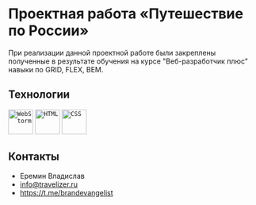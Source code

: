 # Проектная работа «Путешествие по России»

При реализации данной проектной работе были закреплены полученные в результате обучения на курсе "Веб-разработчик плюс" навыки по GRID, FLEX, BEM.


## Технологии
<div>
	<code><img height="50" src="https://user-images.githubusercontent.com/25181517/192108893-b1eed3c7-b2c4-4e1c-9e9f-c7e83637b33d.png" alt="WebStorm" title="WebStorm" /></code>
	<code><img height="50" src="https://user-images.githubusercontent.com/25181517/192158954-f88b5814-d510-4564-b285-dff7d6400dad.png" alt="HTML" title="HTML" /></code>
	<code><img height="50" src="https://user-images.githubusercontent.com/25181517/183898674-75a4a1b1-f960-4ea9-abcb-637170a00a75.png" alt="CSS" title="CSS" /></code>
</div>

## Контакты

- Еремин Владислав
- info@travelizer.ru
- https://t.me/brandevangelist
